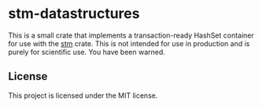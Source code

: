 # stm-datastructures

This is a small crate that implements a transaction-ready HashSet container for use with the [stm](https://github.com/feliix42/rust-stm) crate.
This is not intended for use in production and is purely for scientific use.
You have been warned.


## License

This project is licensed under the MIT license.
